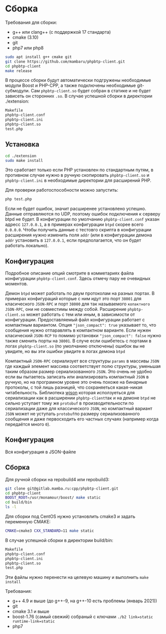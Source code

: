 Сборка
======

Требования для сборки:
* g++ или clang++ (с поддержкой 17 стандарта)
* cmake (3.10)
* git
* php7 или php8

```sh
sudo apt install g++ cmake git
git clone https://github.com/mambaru/phpbtp-client.git
cd phpbtp-client
make release
```

В процессе сборки будут автоматически подгружены необходимые модули Boost и PHP-CPP, а также подключены необходимые git-субмодули. Сам `phpbtp-client.so` будет собран в статике и не будет зависеть он сторонних `.so`. В случае успешной сборки в директории ./extension:

```sh
Makefile
phpbtp-client.conf
phpbtp-client.ini
phpbtp-client.so
test.php
```

## Установка

```sh
cd ./extension
sudo make install
```

Это сработает только если PHP установлен по стандартным путям, в противном случае нужно в ручную скопировать `phpbtp-client.so` и `phpbtp-client.ini` в необходимые директории для расширений PHP.

Для проверки работоспособности можно запустить:

```sh
php test.php
```

Если не будет ошибок, значит расширенее установлено успешно. Данные отправляются по UDP, поэтому ошибок подключения к серверу btpd не будет. В конфигурации по умолчанию `phpbtp-client.conf` указан адресс `127.0.0.1`, а в примерах конфигурации `btpd` скорее всего `0.0.0.0`. Чтобы  получить данные с тестовго скрипта в конфигурации расширения нужно изменить поля `addr` (или в конфигурации демона `addr` установить в `127.0.0.1`, если предполагается, что он будет работать локально).

## Конфигурация

Подробное описание опций смотрите в комметариях файла конфигурации `phpbtp-client.conf`. Здесь отмечу пару не очевидных моментов.

Демон `btpd` может работать по двум протоколам на разных портах. В примерах конфигураций которые с ним идут это порт `38001` для класического `JSON-RPC` и порт `38000` для так называемого `копактного JSON-RPC`, они не совместимы между собой. Расширение `phpbtp-client.so` может работать с тем или иным, в зависимости от конфигурации. Предоставляемый файл конфигурации работает с компактным вариантом. Опция `"json_compact": true` указывает то, что сообщения нужно отпаравлять в компактном варианте. Если нужен класический `JSON-RCP` то помимо установки `"json_compact": false` нужно также сменить порты на `38001`. В случе если ошибетесь с портами в логах `phpbtp-client.so` (по умолчанию отключены) ошибок вы не увидите, но вы эти ошибки увидите в логах демона `btpd`

Компактный `JSON-RPC` сериализует все структуры `params` в массивы `JSON` где каждый элемент массива соответствует полю структуры, уменьшая таким образом размер сериализованного `JSON`. Это очень не удобно если вы пытаетесь записать или анализировать компактный `JSON` в ручную, но на програмном уровне это очень похоже на бинарные протоколы, с той лишь разницей, что сохраняеться какая-никая читабельность. Библиотека [wjson](https://github.com/mambaru/wjson) которая исползуеться для сериализации как в расширении `phpbtp-client`так и на демоне `btpd` не сильно уступает тому же `protobuf` в производительности по сериализации даже для классического `JSON`, но компактный вариант `JSON` может не уступать `protobuf`по размеру сериализованного сообщения и даже первосходить его частных случаях (например когда передаётся много `0`).
















## Конфигурация

Вся конфигурация в JSON-файле 

## Сборка 

Для ручной сборки на repobuild4 или repobuild3:
```bash
git clone git@gitlab.mamba.ru:cpp/phpbtp-client.git
cd phpbtp-client
BOOST_ROOT=/usr/monamour/boost/ make static
cd build/bin
ls -l
```
Для сборки под CentOS нужно установлить cmake3 и задать переменную CMAKE:
```bash
CMAKE=cmake3 CXX_STANDARD=11 make static
```

В случае успешной сборки в директории build/bin:
```bash
Makefile
phpbtp-client.conf
phpbtp-client.ini
phpbtp-client.so
test.php
```

Эти файлы нужно перенести на целевую машину и выполнить `make install`

Требования:
* g++ 4.9 и выше (до g++-9, на g++-10 есть проблемы (январь 2021))
* git 
* cmake 3.1 и выше
* boost-1.76 (самый свежий) собраный с ключами `./b2 link=static runtime-link=static`
* php7
